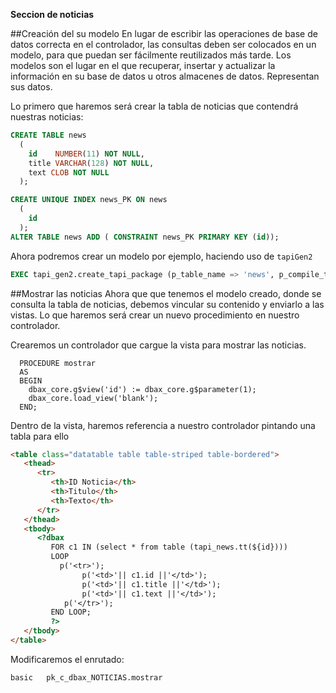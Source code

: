 <p class="page-header1"><b>Seccion de noticias</b></p>

##Creación del su modelo
En lugar de escribir las operaciones de base de datos correcta en el controlador, las consultas deben ser colocados en un modelo, para que puedan ser fácilmente reutilizados más tarde. Los modelos son el lugar en el que recuperar, insertar y actualizar la información en su base de datos u otros almacenes de datos. Representan sus datos.

Lo primero que haremos será crear la tabla de noticias que contendrá nuestras noticias: 

```sql
CREATE TABLE news
  (
    id    NUMBER(11) NOT NULL,
    title VARCHAR(128) NOT NULL,
    text CLOB NOT NULL
  );

CREATE UNIQUE INDEX news_PK ON news
  (
    id
  );
ALTER TABLE news ADD ( CONSTRAINT news_PK PRIMARY KEY (id));
```


Ahora podremos crear un modelo por ejemplo, haciendo uso de `tapiGen2`
```sql
EXEC tapi_gen2.create_tapi_package (p_table_name => 'news', p_compile_table_api => TRUE);
```


##Mostrar las noticias
Ahora que que tenemos el modelo creado, donde se consulta la tabla de noticias, debemos vincular su contenido y enviarlo a las vistas. Lo que haremos será crear un nuevo procedimiento en nuestro controlador. 


Crearemos un controlador que cargue la vista para mostrar las noticias. 
```plsql
  PROCEDURE mostrar
  AS
  BEGIN
    dbax_core.g$view('id') := dbax_core.g$parameter(1);
    dbax_core.load_view('blank');
  END;  
```

Dentro de la vista, haremos referencia a nuestro controlador pintando una tabla para ello

```html
<table class="datatable table table-striped table-bordered">
   <thead>
      <tr>
         <th>ID Noticia</th>
         <th>Titulo</th>
         <th>Texto</th>
      </tr>
   </thead>
   <tbody>
      <?dbax
         FOR c1 IN (select * from table (tapi_news.tt(${id})))
         LOOP                                            
           p('<tr>');                                     
                p('<td>'|| c1.id ||'</td>');
                p('<td>'|| c1.title ||'</td>');
                p('<td>'|| c1.text ||'</td>');
            p('</tr>');                      
         END LOOP;
         ?>
   </tbody>
</table>
```


Modificaremos el enrutado: 

    basic   pk_c_dbax_NOTICIAS.mostrar